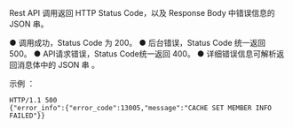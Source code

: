 Rest API 调用返回 HTTP Status Code，以及 Response Body 中错误信息的 JSON 串。

● 调用成功，Status Code 为 200。
● 后台错误，Status Code 统一返回 500。
● API请求错误，Status Code统一返回 400。
● 详细错误信息可解析返回消息体中的 JSON 串 。

示例 ：

```
HTTP/1.1 500
{"error_info":{"error_code":13005,"message":"CACHE SET MEMBER INFO FAILED"}}
```
